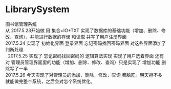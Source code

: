 # LibrarySystem</br>
图书馆管理系统</br>
从 2017.5.23开始做  用 集合+IO+TXT 实现了数据库的基础功能（增加、删除、修改、查询），并能进行数据的存储 和读取 并写了用户注册界面</br>
   2017.5.24 实现了 初始化界面 登录界面 忘记密码找回密码界面 对这些界面添加了判断处理</br>
   2017.5.25 实现了 忘记密码找回密码的 逻辑算法实现 实现了用户选着界面 还有对 管理员管理界面里的功能（增加、删除、修改、查询）只是实现了 增加功能 删除写了一半</br>
   2017.5.26 今天实现了对管理员的添加，删除，修改，查询 费脑筋。明天擦不多就能做完整个系统，之后会对怎个系统优化。</br>
